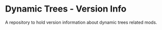 # Dynamic Trees - Version Info
A repository to hold version information about dynamic trees related mods.
